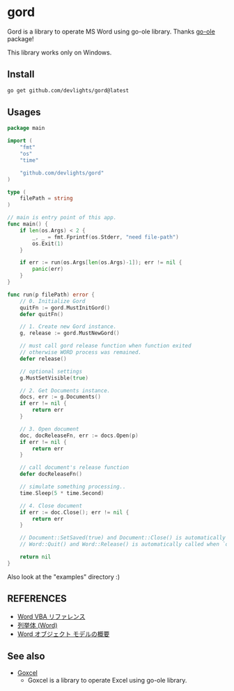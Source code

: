 # gord
Gord is a library to operate MS Word using go-ole library. Thanks [go-ole](https://github.com/go-ole/go-ole) package!

This library works only on Windows.

## Install

```sh
go get github.com/devlights/gord@latest
```

## Usages

```go
package main

import (
	"fmt"
	"os"
	"time"

	"github.com/devlights/gord"
)

type (
	filePath = string
)

// main is entry point of this app.
func main() {
	if len(os.Args) < 2 {
		_, _ = fmt.Fprintf(os.Stderr, "need file-path")
		os.Exit(1)
	}

	if err := run(os.Args[len(os.Args)-1]); err != nil {
		panic(err)
	}
}

func run(p filePath) error {
	// 0. Initialize Gord
	quitFn := gord.MustInitGord()
	defer quitFn()

	// 1. Create new Gord instance.
	g, release := gord.MustNewGord()

	// must call gord release function when function exited
	// otherwise WORD process was remained.
	defer release()

	// optional settings
	g.MustSetVisible(true)

	// 2. Get Documents instance.
	docs, err := g.Documents()
	if err != nil {
		return err
	}

	// 3. Open document
	doc, docReleaseFn, err := docs.Open(p)
	if err != nil {
		return err
	}

	// call document's release function
	defer docReleaseFn()

	// simulate something processing..
	time.Sleep(5 * time.Second)

	// 4. Close document
	if err := doc.Close(); err != nil {
		return err
	}

	// Document::SetSaved(true) and Document::Close() is automatically called when `defer docReleaseFn()`.
	// Word::Quit() and Word::Release() is automatically called when `defer release()`.

	return nil
}
```

Also look at the "examples" directory :)

## REFERENCES

- [Word VBA リファレンス](https://learn.microsoft.com/ja-jp/office/vba/api/overview/word)
- [列挙体 (Word)](https://learn.microsoft.com/ja-jp/office/vba/api/word(enumerations))
- [Word オブジェクト モデルの概要](https://learn.microsoft.com/ja-jp/visualstudio/vsto/word-object-model-overview?view=vs-2022&tabs=csharp)

## See also

- [Goxcel](https://github.com/devlights/goxcel)
  - Goxcel is a library to operate Excel using go-ole library.
